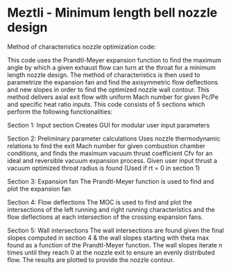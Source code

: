 # Meztli - Minimum length bell nozzle design
Method of characteristics nozzle optimization code:

This code uses the Prandtl-Meyer expansion function to find the maximum
angle by which a given exhaust flow can turn at the throat for a minimum
length nozzle design. The method of characteristics is then used to
parametrize the expansion fan and find the axisymmetric flow deflections
and new slopes in order to find the optimized nozzle wall contour. This
method delivers axial exit flow with uniform Mach number for given Pc/Pe
and specific heat ratio inputs. This code consists of 5 sections which
perform the following functionalities:
 
Section 1: Input section
    Creates GUI for modular user input parameters
 
Section 2: Preliminary parameter calculations
    Uses nozzle thermodynamic relations to find the exit Mach number for
    given combustion chamber conditions, and finds the maximum vacuum
    thrust coefficient Cfv for an ideal and reversible vacuum expansion
    process. Given user input thrust a vacuum optimized throat radius is
    found (Used if rt = 0 in section 1)
   
Section 3: Expansion fan
    The Prandtl-Meyer function is used to find and plot the expansion fan
    
Section 4: Flow deflections
    The MOC is used to find and plot the intersections of the left
    running and right running characteristics and the flow deflections at
    each intersection of the crossing expansion fans.
 
Section 5: Wall intersections
    The wall intersections are found given the final slopes computed in
    section 4 & the wall slopes starting with theta max found as a
    function of the Prandtl-Meyer function. The wall slopes iterate n
    times until they reach 0 at the nozzle exit to ensure an evenly
    distributed flow. The results are plotted to provide the nozzle
    contour.
